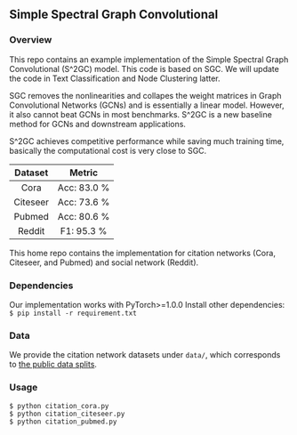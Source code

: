 ## Simple Spectral Graph Convolutional

### Overview
This repo contains an example implementation of the Simple Spectral Graph Convolutional (S^2GC) model.
This code is based on SGC. We will update the code in Text Classification and Node Clustering latter. 

SGC removes the nonlinearities and collapes the weight matrices in Graph Convolutional Networks (GCNs) and is essentially a linear model. However, it also cannot beat GCNs in most benchmarks. S^2GC is a new baseline method for GCNs and downstream applications.

S^2GC achieves competitive performance while saving much training time, basically the computational cost is very close to SGC.

Dataset | Metric |
:------:|:------:|
Cora    | Acc: 83.0 %
Citeseer| Acc: 73.6 %
Pubmed  | Acc: 80.6 %
Reddit  | F1:  95.3 %

This home repo contains the implementation for citation networks (Cora, Citeseer, and Pubmed) and social network (Reddit).


### Dependencies
Our implementation works with PyTorch>=1.0.0 Install other dependencies: `$ pip install -r requirement.txt`

### Data
We provide the citation network datasets under `data/`, which corresponds to [the public data splits](https://github.com/tkipf/gcn/tree/master/gcn/data).

### Usage

```
$ python citation_cora.py
$ python citation_citeseer.py 
$ python citation_pubmed.py 
```

